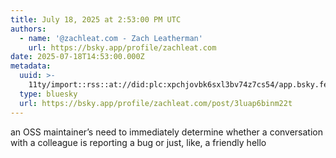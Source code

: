 ```yaml
---
title: July 18, 2025 at 2:53:00 PM UTC
authors:
  - name: '@zachleat.com - Zach Leatherman'
    url: https://bsky.app/profile/zachleat.com
date: 2025-07-18T14:53:00.000Z
metadata:
  uuid: >-
    11ty/import::rss::at://did:plc:xpchjovbk6sxl3bv74z7cs54/app.bsky.feed.post/3luap6binm22t
  type: bluesky
  url: https://bsky.app/profile/zachleat.com/post/3luap6binm22t
---
```

an OSS maintainer’s need to immediately determine whether a conversation with a colleague is reporting a bug or just, like, a friendly hello